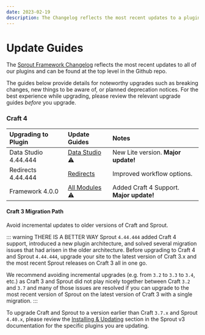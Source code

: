 ```yaml
---
date: 2023-02-19
description: The Changelog reflects the most recent updates to a plugin and can be found at the top level in the Github repo for each plugin.
---
```


# Update Guides

The [Sprout Framework Changelog](https://github.com/barrelstrength/craft-sprout#changelog) reflects the most recent updates to all of our plugins and can be found at the top level in the Github repo.

The guides below provide details for noteworthy upgrades such as breaking changes, new things to be aware of, or planned deprecation notices. For the best experience while upgrading, please review the relevant upgrade guides _before_ you upgrade.

### Craft 4

| Upgrading to Plugin | Update Guides                         | Notes                                    | 
|:--------------------|:--------------------------------------|:-----------------------------------------|
| Data Studio 4.44.444 | [Data Studio][#444444-data-studio] ⚠️ | New Lite version. **Major update!**      |
| Redirects 4.44.444   | [Redirects][#444444-redirects]        | Improved workflow options.               |
| Framework 4.0.0     | [All Modules][#400-framework] ⚠️      | Added Craft 4 Support. **Major update!** |

#### Craft 3 Migration Path

Avoid incremental updates to older versions of Craft and Sprout.

::: warning THERE IS A BETTER WAY
Sprout `4.44.444` added Craft 4 support, introduced a new plugin architecture, and solved several migration issues that had arisen in the older architecture. Before upgrading to Craft 4 and Sprout `4.44.444`, upgrade your site to the latest version of Craft 3.x and the most recent Sprout releases on Craft 3 all in one go.

We recommend avoiding incremental upgrades (e.g. from `3.2` to `3.3` to `3.4`, etc.) as Craft 3 and Sprout did not play nicely together between Craft `3.2` and `3.7` and many of those issues are resolved if you can upgrade to the most recent version of Sprout on the latest version of Craft 3 with a single migration.
:::

To upgrade Craft and Sprout to a version earlier than Craft `3.7.x` and Sprout `4.40.x`, please review the [Installing &amp; Updating][#v3Docs] section in the Sprout v3 documentation for the specific plugins you are updating.

[#v3Docs]: https://sprout.barrelstrengthdesign.com/docs/v3/

[//]: # (ALL UPGRADE GUIDE LINKS BELOW)

[#444444-data-studio]: ../updates/4.44.444-data-studio.md

[#444444-redirects]: ../updates/4.44.444-redirects.md

[#400-framework]: ../updates/4.0.0-framework.md

